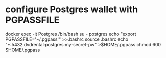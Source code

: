 # configure Postgres wallet with PGPASSFILE
docker exec -it Postgres /bin/bash
su - postgres
echo "export PGPASSFILE='~/.pgpass'" >>.bashrc
source .bashrc
echo "*:5432:dvdrental:postgres:my-secret-pw" >$HOME/.pgpass
chmod 600 $HOME/.pgpass
